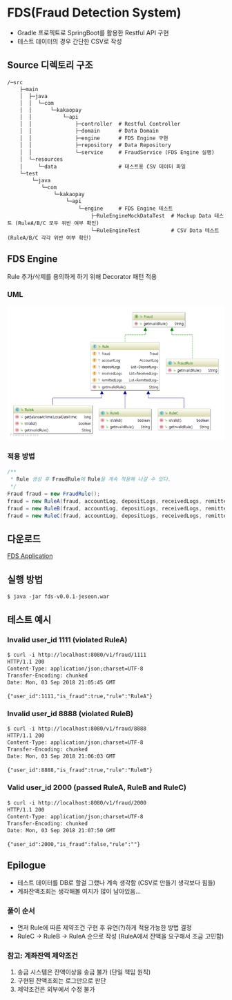 # FDS(Fraud Detection System)

 * Gradle 프로젝트로 SpringBoot를 활용한 Restful API 구현
 * 테스트 데이터의 경우 간단한 CSV로 작성

## Source 디렉토리 구조
```
/─src
    ├─main
    │  ├─java
    │  │  └─com
    │  │      └─kakaopay
    │  │          └─api
    │  │              ├─controller  # Restful Controller
    │  │              ├─domain      # Data Domain
    │  │              ├─engine      # FDS Engine 구현
    │  │              ├─repository  # Data Repository
    │  │              └─service     # FraudService (FDS Engine 실행)
    │  └─resources
    │     └─data                    # 테스트용 CSV 데이터 파일
    └─test
        └─java
           └─com
               └─kakaopay
                   └─api
                       └─engine     # FDS Engine 테스트
                           ├─RuleEngineMockDataTest  # Mockup Data 테스트 (RuleA/B/C 모두 위반 여부 확인)
                           └─RuleEngineTest          # CSV Data 테스트 (RuleA/B/C 각각 위반 여부 확인)
```

## FDS Engine

Rule 추가/삭제를 용의하게 하기 위해 Decorator 패턴 적용

### UML
![Engine UML](/doc/engine.png)

### 적용 방법
```java
/**
 * Rule 생성 후 FraudRule에 Rule을 계속 적용해 나갈 수 있다.
 */
Fraud fraud = new FraudRule();
fraud = new RuleA(fraud, accountLog, depositLogs, receivedLogs, remittedLogs);
fraud = new RuleB(fraud, accountLog, depositLogs, receivedLogs, remittedLogs);
fraud = new RuleC(fraud, accountLog, depositLogs, receivedLogs, remittedLogs);
```

## 다운로드

[FDS Application](https://github.com/jeseon/fds/releases/download/0.0.1/fds-v0.0.1-jeseon.war)


## 실행 방법
```
$ java -jar fds-v0.0.1-jeseon.war
```

## 테스트 예시
### Invalid user_id 1111 (violated RuleA)
```
$ curl -i http://localhost:8080/v1/fraud/1111
HTTP/1.1 200
Content-Type: application/json;charset=UTF-8
Transfer-Encoding: chunked
Date: Mon, 03 Sep 2018 21:05:45 GMT

{"user_id":1111,"is_fraud":true,"rule":"RuleA"}
```

### Invalid user_id 8888 (violated RuleB)
```
$ curl -i http://localhost:8080/v1/fraud/8888
HTTP/1.1 200
Content-Type: application/json;charset=UTF-8
Transfer-Encoding: chunked
Date: Mon, 03 Sep 2018 21:06:03 GMT

{"user_id":8888,"is_fraud":true,"rule":"RuleB"}
```

### Valid user_id 2000 (passed RuleA, RuleB and RuleC)
```
$ curl -i http://localhost:8080/v1/fraud/2000
HTTP/1.1 200
Content-Type: application/json;charset=UTF-8
Transfer-Encoding: chunked
Date: Mon, 03 Sep 2018 21:07:50 GMT

{"user_id":2000,"is_fraud":false,"rule":""}
```

## Epilogue
 * 테스트 데이터를 DB로 할걸 그랬나 계속 생각함 (CSV로 만들기 생각보다 힘들)
 * 계좌잔액조회는 생각해볼 여지가 많이 남아있음... 

### 풀이 순서
 * 먼저 Rule에 따른 제약조건 구현 후 유연(?)하게 적용가능한 방법 결정
 * RuleC -> RuleB -> RuleA 순으로 작성 (RuleA에서 잔액을 요구해서 조금 고민함)

### 참고: 계좌잔액 제약조건
 1. 송금 시스템은 잔액이상을 송금 불가 (단일 책임 원칙)
 1. 구현된 잔액조회는 로그만으로 판단
 1. 제약조건은 외부에서 수정 불가
